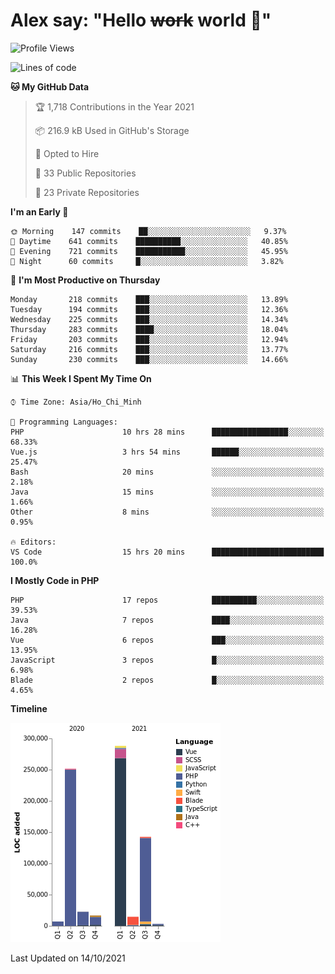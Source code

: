 # Alex say: "Hello ~~work~~ world 🐾"

<!--START_SECTION:waka-->
![Profile Views](http://img.shields.io/badge/Profile%20Views-49-blue)

![Lines of code](https://img.shields.io/badge/From%20Hello%20World%20I%27ve%20Written-746998%20lines%20of%20code-blue)

**🐱 My GitHub Data** 

> 🏆 1,718 Contributions in the Year 2021
 > 
> 📦 216.9 kB Used in GitHub's Storage 
 > 
> 💼 Opted to Hire
 > 
> 📜 33 Public Repositories 
 > 
> 🔑 23 Private Repositories  
 > 
**I'm an Early 🐤** 

```text
🌞 Morning    147 commits    ██░░░░░░░░░░░░░░░░░░░░░░░   9.37% 
🌆 Daytime    641 commits    ██████████░░░░░░░░░░░░░░░   40.85% 
🌃 Evening    721 commits    ███████████░░░░░░░░░░░░░░   45.95% 
🌙 Night      60 commits     █░░░░░░░░░░░░░░░░░░░░░░░░   3.82%

```
📅 **I'm Most Productive on Thursday** 

```text
Monday       218 commits    ███░░░░░░░░░░░░░░░░░░░░░░   13.89% 
Tuesday      194 commits    ███░░░░░░░░░░░░░░░░░░░░░░   12.36% 
Wednesday    225 commits    ███░░░░░░░░░░░░░░░░░░░░░░   14.34% 
Thursday     283 commits    ████░░░░░░░░░░░░░░░░░░░░░   18.04% 
Friday       203 commits    ███░░░░░░░░░░░░░░░░░░░░░░   12.94% 
Saturday     216 commits    ███░░░░░░░░░░░░░░░░░░░░░░   13.77% 
Sunday       230 commits    ███░░░░░░░░░░░░░░░░░░░░░░   14.66%

```


📊 **This Week I Spent My Time On** 

```text
⌚︎ Time Zone: Asia/Ho_Chi_Minh

💬 Programming Languages: 
PHP                      10 hrs 28 mins      █████████████████░░░░░░░░   68.33% 
Vue.js                   3 hrs 54 mins       ██████░░░░░░░░░░░░░░░░░░░   25.47% 
Bash                     20 mins             ░░░░░░░░░░░░░░░░░░░░░░░░░   2.18% 
Java                     15 mins             ░░░░░░░░░░░░░░░░░░░░░░░░░   1.66% 
Other                    8 mins              ░░░░░░░░░░░░░░░░░░░░░░░░░   0.95%

🔥 Editors: 
VS Code                  15 hrs 20 mins      █████████████████████████   100.0%

```

**I Mostly Code in PHP** 

```text
PHP                      17 repos            ██████████░░░░░░░░░░░░░░░   39.53% 
Java                     7 repos             ████░░░░░░░░░░░░░░░░░░░░░   16.28% 
Vue                      6 repos             ███░░░░░░░░░░░░░░░░░░░░░░   13.95% 
JavaScript               3 repos             █░░░░░░░░░░░░░░░░░░░░░░░░   6.98% 
Blade                    2 repos             █░░░░░░░░░░░░░░░░░░░░░░░░   4.65%

```


**Timeline**

![Chart not found](https://raw.githubusercontent.com/alexzvn/alexzvn/main/charts/bar_graph.png) 


 Last Updated on 14/10/2021
<!--END_SECTION:waka-->
